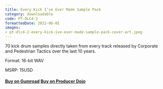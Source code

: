 ```yaml
---
title: Every Kick I’ve Ever Made Sample Pack
category: downloadable
code: PT-DLC4-2
formattedDate: 2022-06-01
images:
- pt-dlc4-2-every-kick-ive-ever-made-sample-pack-cover-art.jpeg
---
```


70 kick drum samples directly taken from every track released by Corporate and Pedestrian Tactics over the last 10 years.

Format: 16-bit WAV

MSRP: 15USD

#### [Buy on Gumroad](https://pedestriantactics.gumroad.com/l/Pt-dlc4-2) [Buy on Producer Dojo](https://producerdj.com/product/every-kick-ive-ever-made)